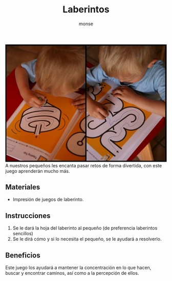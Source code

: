 ﻿---
layout: post
title:  "Laberintos"
tags: [espacial]
categories: [infantes, actividad]
author: monse
image: /assets/posts/2020-08-10-laberinto.jpeg
hidden: true
---
![Actividad de laberinto](/assets/posts/2020-08-10-laberinto.jpeg)<br/>
A nuestros pequeños les encanta pasar retos de forma divertida, con este juego aprenderán mucho más.

## Materiales 
- Impresión de juegos de laberinto.

## Instrucciones
1. Se le dará la hoja del laberinto al pequeño (de preferencia laberintos sencillos)
2. Se le dirá cómo y si lo necesita el pequeño, se le ayudará a resolverlo.

## Beneficios
Este juego los ayudará a mantener la concentración en lo que hacen, buscar y encontrar caminos, así como a la percepción de ellos. 